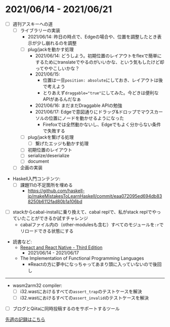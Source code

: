 # 2021/06/14 - 2021/06/21

- [ ] 週刊アスキーへの道
    - [ ] ライブラリーの実装
        - 2021/06/14: 昨日の時点で、Edgeの場合や、位置を調整したとき表示が少し崩れるのを調整
        - [ ] plug/jackを動かす処理
            - 2021/06/14: どうしよう。初期位置のレイアウトをflexで簡単にするためにtranslateでやるのがいいかな、という気もしたけど却ってややこしいかな？
            - 2021/06/15:
                - 位置は一旦`position: absolute`にしておき、レイアウトは後で考えよう
                - とりあえず`draggable="true"`にしてみた。今どきは便利なAPIがあるんだなぁ
            - 2021/06/16: まだまだDraggable APIの勉強
            - 2021/06/17: Edgeで意図通りにドラッグ&ドロップでマウスカーソルの位置にノードを動かせるようになった
                - Firefoxでは全然動かないし、Edgeでもよく分からない条件で失敗する
        - [ ] plug/jackを繋げる処理
            - [ ] 繋げたエッジも動かす処理
        - [ ] 初期位置のレイアウト
        - [ ] serialize/deserialize
        - [ ] document
    - [ ] 企画の実装
- Haskell入門コンテンツ:
    - [ ] 課題11の不足箇所を埋める
        - <https://github.com/haskell-jp/makeMistakesToLearnHaskell/commit/eaa072095ed694db838250b6112fad80b1a106bd>
- [ ] stackからcabal-installに乗り換えて、cabal replで、私がstack replでやっていたことができるか試すチャレンジ
    - cabalファイル内の（other-modulesも含む）すべてのモジュールを`:r`でリロードできる状態にする
- 読書など:
    - [Reeact and React Native - Third Edition](https://www.packtpub.com/product/react-and-react-native-third-edition/9781839211140)
        - 2021/06/14 - 2021/06/17
    - The Implementation of Functional Programming Languages
        - ※Reactの方に夢中になっちゃってあまり頭に入っていないので後回し

------

- wasm2arm32 compiler:
    - [ ] i32.wastにおけるすべての`assert_trap`のテストケースを解決
    - [ ] i32.wastにおけるすべての`assert_invalid`のテストケースを解決
- [ ] ブログとQiitaに同時投稿するのをサポートするツール

[先週の記録はこちら](https://github.com/igrep/daily-commits/blob/cac0613b039b5b54ce926db5e39a31515f5bbacb/yesterday.md)
